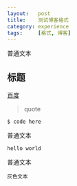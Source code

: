 ```yaml
---
layout:   post
title:    测试博客格式
category: experience
tags:     [格式, 博客]
---
```


普通文本

## 标题 ##

[百度](http://www.baidu.com)

> quote

    $ code here

普通文本

    hello world
	
普通文本

`灰色文本`

